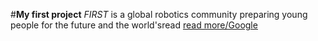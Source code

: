 #**My first project**
_FIRST_ is a global robotics community preparing young people for the future and the world'sread [read more/Google](https/google.com)